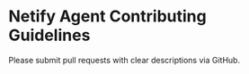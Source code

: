 Netify Agent Contributing Guidelines
====================================

Please submit pull requests with clear descriptions via GitHub.
